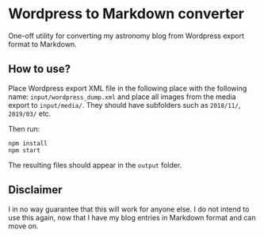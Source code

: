 # Wordpress to Markdown converter

One-off utility for converting my astronomy blog from Wordpress export format to
Markdown.

## How to use?

Place Wordpress export XML file in the following place with the following name:
`input/wordpress_dump.xml` and place all images from the media export to
`input/media/`. They should have subfolders such as `2018/11/`, `2019/03/` etc.

Then run:

```
npm install
npm start
```

The resulting files should appear in the `output` folder.

## Disclaimer

I in no way guarantee that this will work for anyone else. I do not intend to
use this again, now that I have my blog entries in Markdown format and can move
on.
